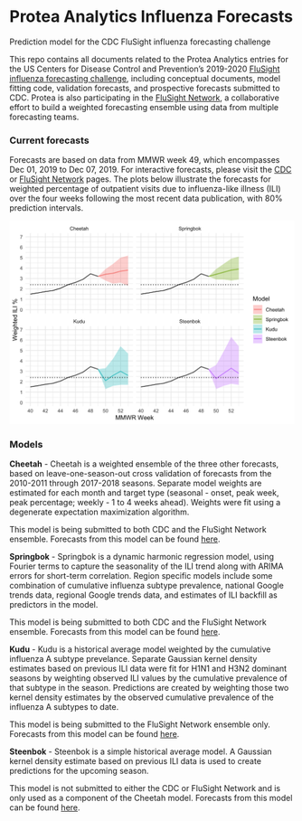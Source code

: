 
# Protea Analytics Influenza Forecasts

Prediction model for the CDC FluSight influenza forecasting challenge

This repo contains all documents related to the Protea Analytics entries
for the US Centers for Disease Control and Prevention’s 2019-2020
[FluSight influenza forecasting challenge](http://predict.cdc.gov),
including conceptual documents, model fitting code, validation
forecasts, and prospective forecasts submitted to CDC. Protea is also
participating in the [FluSight Network](http://flusightnetwork.io/), a
collaborative effort to build a weighted forecasting ensemble using data
from multiple forecasting teams.

### Current forecasts

Forecasts are based on data from MMWR week 49, which encompasses Dec 01,
2019 to Dec 07, 2019. For interactive forecasts, please visit the
[CDC](http://predict.cdc.gov) or [FluSight
Network](http://flusightnetwork.io/) pages. The plots below illustrate
the forecasts for weighted percentage of outpatient visits due to
influenza-like illness (ILI) over the four weeks following the most
recent data publication, with 80% prediction
intervals.

<img src="README_files/figure-gfm/current forecasts-1.png" width="672" />

### Models

**Cheetah** - Cheetah is a weighted ensemble of the three other
forecasts, based on leave-one-season-out cross validation of forecasts
from the 2010-2011 through 2017-2018 seasons. Separate model weights are
estimated for each month and target type (seasonal - onset, peak week,
peak percentage; weekly - 1 to 4 weeks ahead). Weights were fit using a
degenerate expectation maximization algorithm.

This model is being submitted to both CDC and the FluSight Network
ensemble. Forecasts from this model can be found
[here](CDC%20Submissions/2018-2019).

**Springbok** - Springbok is a dynamic harmonic regression model, using
Fourier terms to capture the seasonality of the ILI trend along with
ARIMA errors for short-term correlation. Region specific models include
some combination of cumulative influenza subtype prevalence, national
Google trends data, regional Google trends data, and estimates of ILI
backfill as predictors in the model.

This model is being submitted to both CDC and the FluSight Network
ensemble. Forecasts from this model can be found
[here](CDC%20Submissions/2018-2019).

**Kudu** - Kudu is a historical average model weighted by the cumulative
influenza A subtype prevelance. Separate Gaussian kernel density
estimates based on previous ILI data were fit for H1N1 and H3N2 dominant
seasons by weighting observed ILI values by the cumulative prevalence of
that subtype in the season. Predictions are created by weighting those
two kernel density estimates by the observed cumulative prevalence of
the influenza A subtypes to date.

This model is being submitted to the FluSight Network ensemble only.
Forecasts from this model can be found
[here](Forecasts/2018-2019/Subtype%20Historical%20Average).

**Steenbok** - Steenbok is a simple historical average model. A Gaussian
kernel density estimate based on previous ILI data is used to create
predictions for the upcoming season.

This model is not submitted to either the CDC or FluSight Network and is
only used as a component of the Cheetah model. Forecasts from this model
can be found [here](Forecasts/2018-2019/Historical%20Average).
